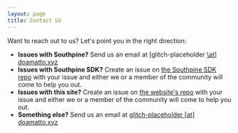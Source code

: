 ```yaml
---
layout: page
title: Contact Us
---
```


Want to reach out to us? Let's point you in the right direction:

- **Issues with Southpine?** Send us an email at [glitch-placeholder [\at\] doamatto.xyz](mailto:glitch-placeholder@doamatto.xyz)
- **Issues with Southpine SDK?** Create an issue on [the Southpine SDK repo](https://github.com/playglitch/southpine-sdk/issues) with your issue and either we or a member of the community will come to help you out.
- **Issues with this site?** Create an issue on [the website's repo](https://github.com/playglitch/glitch-site/issues) with your issue and either we or a member of the community will come to help you out.
- **Something else?** Send us an email at [glitch-placeholder \[at\] doamatto.xyz](mailto:glitch-placeholder@doamatto.xyz)
